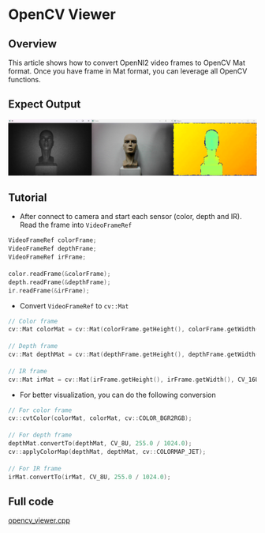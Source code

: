 # OpenCV Viewer

## Overview

This article shows how to convert OpenNI2 video frames to OpenCV Mat format. Once you have frame in Mat format, you can leverage all OpenCV functions.

## Expect Output

![](../../.asset/opencv_viewer.png)

## Tutorial

* After connect to camera and start each sensor (color, depth and IR). Read the frame into `VideoFrameRef`

```cpp
VideoFrameRef colorFrame;
VideoFrameRef depthFrame;
VideoFrameRef irFrame;

color.readFrame(&colorFrame);
depth.readFrame(&depthFrame);
ir.readFrame(&irFrame);
```

* Convert `VideoFrameRef` to `cv::Mat`

```cpp
// Color frame
cv::Mat colorMat = cv::Mat(colorFrame.getHeight(), colorFrame.getWidth(), CV_8UC3, (void *)colorFrame.getData());

// Depth frame
cv::Mat depthMat = cv::Mat(depthFrame.getHeight(), depthFrame.getWidth(), CV_16UC1, (void *)depthFrame.getData());

// IR frame
cv::Mat irMat = cv::Mat(irFrame.getHeight(), irFrame.getWidth(), CV_16UC1, (void *)irFrame.getData());
```

* For better visualization, you can do the following conversion

```cpp
// For color frame
cv::cvtColor(colorMat, colorMat, cv::COLOR_BGR2RGB);

// For depth frame
depthMat.convertTo(depthMat, CV_8U, 255.0 / 1024.0);
cv::applyColorMap(depthMat, depthMat, cv::COLORMAP_JET);

// For IR frame
irMat.convertTo(irMat, CV_8U, 255.0 / 1024.0);
```
## Full code

[opencv_viewer.cpp](./opencv_viewer.cpp)
